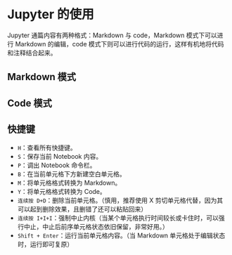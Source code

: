 # Jupyter 的使用

Jupyter 通篇内容有两种格式：Markdown 与 code，Markdown 模式下可以进行 Markdown 的编辑，code 模式下则可以进行代码的运行，这样有机地将代码和注释结合起来。

## Markdown 模式


## Code 模式


## 快捷键

- `H`：查看所有快捷键。
- `S`：保存当前 Notebook 内容。
- `P`：调出 Notebook 命令栏。
- `B`：在当前单元格下方新建空白单元格。
- `M`：将单元格格式转换为 Markdown。
- `Y`：将单元格格式转换为 Code。
- `连续按 D+D`：删除当前单元格。（慎用，推荐使用 X 剪切单元格代替，因为其可以起到删除效果，且删错了还可以粘贴回来）
- `连续按 I+I+I`：强制中止内核（当某个单元格执行时间较长或卡住时，可以强行中止，中止后前序单元格状态依旧保留，非常好用。）
- `Shift + Enter`：运行当前单元格内容。（当 Markdown 单元格处于编辑状态时，运行即可复原）